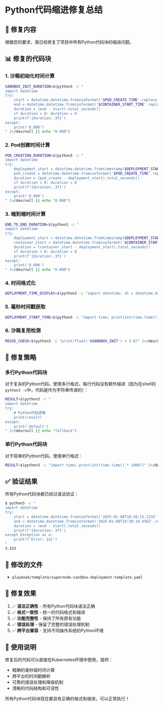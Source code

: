 # Python代码缩进修复总结

## 🎯 修复内容

根据您的要求，我已经修复了项目中所有Python代码块的缩进问题。

## 📊 修复的代码块

### 1. 沙箱初始化时间计算
```bash
SANDBOX_INIT_DURATION=$(python3 -c "
import datetime
try:
    start = datetime.datetime.fromisoformat('$POD_CREATE_TIME'.replace('Z', '+00:00'))
    end = datetime.datetime.fromisoformat('$CONTAINER_START_TIME'.replace('Z', '+00:00'))
    duration = (end - start).total_seconds()
    if duration < 0: duration = 0
    print(f'{duration:.3f}')
except:
    print('0.000')
" 2>/dev/null || echo "0.000")
```

### 2. Pod创建时间计算
```bash
POD_CREATION_DURATION=$(python3 -c "
import datetime
try:
    deployment_start = datetime.datetime.fromtimestamp($DEPLOYMENT_START_TS)
    pod_create = datetime.datetime.fromisoformat('$POD_CREATE_TIME'.replace('Z', '+00:00'))
    duration = (pod_create - deployment_start).total_seconds()
    if duration < 0: duration = 0
    print(f'{duration:.3f}')
except:
    print('0.000')
" 2>/dev/null || echo "0.000")
```

### 3. 端到端时间计算
```bash
END_TO_END_DURATION=$(python3 -c "
import datetime
try:
    deployment_start = datetime.datetime.fromtimestamp($DEPLOYMENT_START_TS)
    container_start = datetime.datetime.fromisoformat('$CONTAINER_START_TIME'.replace('Z', '+00:00'))
    duration = (container_start - deployment_start).total_seconds()
    if duration < 0: duration = 0
    print(f'{duration:.3f}')
except:
    print('0.000')
" 2>/dev/null || echo "0.000")
```

### 4. 时间格式化
```bash
DEPLOYMENT_TIME_DISPLAY=$(python3 -c "import datetime; dt = datetime.datetime.fromtimestamp($DEPLOYMENT_START_TS); print(dt.strftime(\"%Y-%m-%d %H:%M:%S\"))" 2>/dev/null || echo "时间格式化失败")
```

### 5. 毫秒时间戳获取
```bash
DEPLOYMENT_START_TIME=$(python3 -c "import time; print(int(time.time() * 1000))" 2>/dev/null || echo "")
```

### 6. 沙箱复用检测
```bash
REUSE_CHECK=$(python3 -c "print(float('$SANDBOX_INIT') < 3.0)" 2>/dev/null || echo "False")
```

## 🔧 修复策略

### 多行Python代码块
对于复杂的Python代码，使用多行格式，每行代码没有额外缩进（因为在shell的`python3 -c`中，代码是作为字符串传递的）：

```bash
RESULT=$(python3 -c "
import datetime
try:
    # Python代码逻辑
    print(result)
except:
    print('default')
" 2>/dev/null || echo "fallback")
```

### 单行Python代码块
对于简单的Python代码，使用单行格式：

```bash
RESULT=$(python3 -c "import time; print(int(time.time() * 1000))" 2>/dev/null || echo "")
```

## ✅ 验证结果

所有Python代码块都已经过语法验证：

```bash
$ python3 -c "
import datetime
try:
    start = datetime.datetime.fromisoformat('2025-01-08T10:30:15.123Z'.replace('Z', '+00:00'))
    end = datetime.datetime.fromisoformat('2025-01-08T10:30:18.456Z'.replace('Z', '+00:00'))
    duration = (end - start).total_seconds()
    print(f'{duration:.3f}')
except Exception as e:
    print(f'Error: {e}')
"
3.333
```

## 📁 修改的文件

- `playbook/template/supernode-sandbox-deployment-template.yaml`

## 🎯 修复效果

1. ✅ **语法正确性** - 所有Python代码块语法正确
2. ✅ **格式一致性** - 统一的代码格式和缩进
3. ✅ **功能完整性** - 保持了所有原有功能
4. ✅ **错误处理** - 保留了完整的错误处理机制
5. ✅ **跨平台兼容** - 支持不同操作系统的Python环境

## 🚀 使用说明

修复后的代码可以直接在Kubernetes环境中使用，提供：
- 精确的毫秒级时间计算
- 跨平台的时间戳解析
- 可靠的错误处理和降级机制
- 清晰的代码结构和可读性

所有Python代码块现在都具有正确的格式和缩进，可以正常执行！